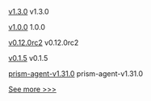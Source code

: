 
[v1.3.0](https://github.com/hyperledger/firefly-sdk-nodejs/releases/tag/v1.3.0) v1.3.0

[v1.0.0](https://github.com/hyperledger/besu-errorprone-checks/releases/tag/v1.0.0) 1.0.0

[v0.12.0rc2](https://github.com/hyperledger/aries-acapy-docs/releases/tag/v0.12.0rc2) v0.12.0rc2

[v0.1.5](https://github.com/hyperledger/besu-errorprone-checks/releases/tag/v0.1.5) v0.1.5

[prism-agent-v1.31.0](https://github.com/hyperledger-labs/open-enterprise-agent/releases/tag/prism-agent-v1.31.0) prism-agent-v1.31.0


[See more >>>](https://start-here.hyperledger.org/releases)

